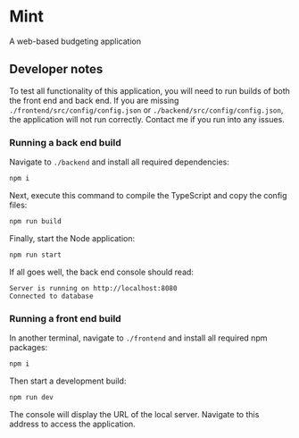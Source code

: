 # Mint

A web-based budgeting application

## Developer notes

To test all functionality of this application, you will need to run builds of both the front end and back end. If you are missing `./frontend/src/config/config.json` or `./backend/src/config/config.json`, the application will not run correctly. Contact me if you run into any issues.

### Running a back end build

Navigate to `./backend` and install all required dependencies:

```bash
npm i
```

Next, execute this command to compile the TypeScript and copy the config files:

```bash
npm run build
```

Finally, start the Node application:

```bash
npm run start
```

If all goes well, the back end console should read:

```
Server is running on http://localhost:8080
Connected to database
```

### Running a front end build

In another terminal, navigate to `./frontend` and install all required npm packages:

```bash
npm i
```

Then start a development build:

```bash
npm run dev
```

The console will display the URL of the local server. Navigate to this address to access the application.
